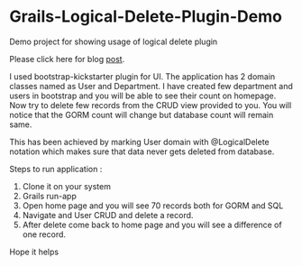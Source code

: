 Grails-Logical-Delete-Plugin-Demo
=================================

Demo project for showing usage of logical delete plugin

Please click here for blog [post](http://www.jellyfishtechnologies.com/blog/grails-logical-delete-plugin).

I used bootstrap-kickstarter plugin for UI. The application has 2 domain classes named as User and Department. I have created few
 department and users in bootstrap and you will be able to see their count on homepage. Now try to delete few records from the CRUD view
 provided to you. You will notice that the GORM count will change but database count will remain same.

 This has been achieved by marking User domain with @LogicalDelete notation which makes sure that data never gets deleted from database.

 Steps to run application :

 1. Clone it on your system
 2. Grails run-app
 3. Open home page and you will see 70 records both for GORM and SQL
 4. Navigate and User CRUD and delete a record.
 5. After delete come back to home page and you will see a difference of one record.

 Hope it helps